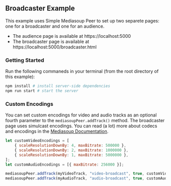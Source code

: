 ## Broadcaster Example

This example uses Simple Mediasoup Peer to set up two separete pages: one for a broadcaster and one for an audience.

-   The audience page is available at https://localhost:5000
-   The broadcaster page is available at https://localhost:5000/broadcaster.html

### Getting Started

Run the following commaneds in your terminal (from the root directory of this example):

```bash
npm install # install server-side dependencies
npm run start # start the server
```

### Custom Encodings

You can set custom encodings for video and audio tracks as an optional fourth parameter to the `mediasoupPeer.addTrack()` method. The broadcaster page uses simulcast encodings. You can read (a lot) more about codecs and encodings in the [Mediasoup Documentation](https://mediasoup.org/documentation/v3/mediasoup/rtp-parameters-and-capabilities).

```js
let customVideoEncodings = [
    { scaleResolutionDownBy: 4, maxBitrate: 500000 },
    { scaleResolutionDownBy: 2, maxBitrate: 1000000 },
    { scaleResolutionDownBy: 1, maxBitrate: 5000000 },
];
let customAudioEncodings = [{ maxBitrate: 256000 }];

mediasoupPeer.addTrack(myVideoTrack, "video-broadcast", true, customVideoEncodings);
mediasoupPeer.addTrack(myAudioTrack, "audio-broadcast", true, customAudioEncodings);
```
